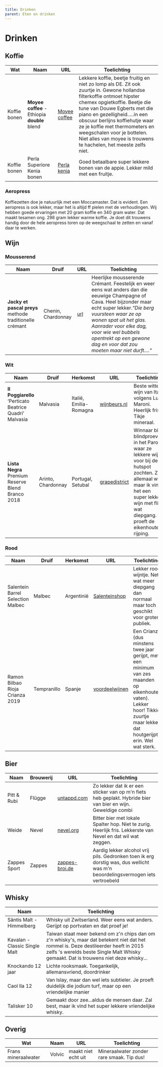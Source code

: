```yaml
---
title: Drinken
parent: Eten en drinken
---
```


# Drinken

## Koffie

| Wat          | Naam                                         | URL                                                                                     | Toelichting                                                                                                                                                                                                                                                                                                                                                                                    |
| ------------ | -------------------------------------------- | --------------------------------------------------------------------------------------- | ---------------------------------------------------------------------------------------------------------------------------------------------------------------------------------------------------------------------------------------------------------------------------------------------------------------------------------------------------------------------------------------------- |
| Koffie bonen | **Moyee coffee** - Ethiopia **double** blend | [Moyee coffee](https://www.moyeecoffee.com)                                             | Lekkere koffie, beetje fruitig en niet zo lomp als DE. Zit ook zuurtje in. Gewone hollandse filterkoffie ontmoet hipster chemex opgietkoffie. Beetje die tune van Douwe Egberts met die piano en gezelligheid.....in een obscuur berlijns koffiehutje waar ze je koffie met thermometers en weegschalen voor je bottelen. Niet alles van moyee is trouwens te hachelen, het meeste zelfs niet. |
| Koffie bonen | Perla Superiore Kenia bonen                  | [Perla kenia](https://www.ah.nl/producten/product/wi161542/perla-superiore-kenia-bonen) | Goed betaalbare super lekkere bonen van de appie. Lekker mild met een fruitje.                                                                                                                                                                                                                                                                                                                 |

### Aeropress

Koffiezetten doe je natuurlijk met een Moccamaster. Dat is evident. Een aeropress is ook lekker, maar het is altijd ff pielen met de verhoudingen. Wij hebben goede ervaringen met 20 gram koffie en 340 gram water. Dat maakt tesamen ong. 298 gram lekker warme koffie. Je doet dit trouwens handig door de hele aeropress toren op de weegschaal te zetten en vanaf daar te werken.

## Wijn

### Mousserend

| Naam                                                    | Druif              | URL                                                                                      | Toelichting                                                                                                                                                                                                                                                                                                             |
| ------------------------------------------------------- | ------------------ | ---------------------------------------------------------------------------------------- | ----------------------------------------------------------------------------------------------------------------------------------------------------------------------------------------------------------------------------------------------------------------------------------------------------------------------- |
| **Jacky et pascal preys** methode traditionelle crémant | Chenin, Chardonnay | [url](https://www.vleck.nl/product/jacky-et-pascal-preys-methode-traditionelle-cremant/) | Heerlijke mousserende Crémant. Feestelijk en weer eens wat anders dan die eeuwige Champagne of Cava. Heel bijzonder maar echt super lekker._"Die berg vuursteen waar ze op wonen spat uit het glas. Aanrader voor elke dag, voor wie wel bubbels opentrekt op een gewone dag en voor dat zou moeten maar niet durft…."_ |

### Wit

| Naam                                                    | Druif              | Herkomst               | URL                                                                                        | Toelichting                                                                                                                                                                                                    |
| ------------------------------------------------------- | ------------------ | ---------------------- | ------------------------------------------------------------------------------------------ | -------------------------------------------------------------------------------------------------------------------------------------------------------------------------------------------------------------- |
| **Il Poggiarello** ‘Perticato Beatrice Quadri’ Malvasia | Malvasia           | Italië, Emilia-Romagna | [wijnbeurs.nl](https://www.wijnbeurs.nl/il-poggiarello-perticato-beatrice-quadri-malvasia) | Beste witte wijn van Italië volgens Luca Maroni. Heerlijk fris. Tikje mineraal.                                                                                                                                |
| **Lista Negra** Premium Reserve Blend Branco 2018       | Arinto, Chardonnay | Portugal, Setubal      | [grapedistrict](https://www.grapedistrict.nl/lista-negra-reserve.html)                     | Winnaar bij blindproeverij in het Parool waar ze lekkere wijn voor bij de hutspot zochten. Zal allemaal wel, maar ik vind het een super lekkere wijn met flink wat diepgang. Je proeft de eikenhouten rijping. |

### Rood

| Naam                              | Druif       | Herkomst   | URL                                                          | Toelichting                                                  |
| --------------------------------- | ----------- | ---------- | ------------------------------------------------------------ | ------------------------------------------------------------ |
| Salentein Barrel Selection Malbec | Malbec      | Argentinië | [Salenteinshop](https://www.salenteinshop.nl/salentein-barrel-selection-malbec-6506#) | Lekker rood wijntje. Net wat meer diepgang dan normaal maar toch geschikt voor groter publiek. |
| Ramon Bilbao Rioja Crianza 2019   | Tempranillo | Spanje     | [voordeelwijnen](https://www.voordeelwijnen.nl/ramon-bilbao-rioja-crianza) | Een Crianza (dus minstens twee jaar gerijpt, met een minimum van zes maanden op eikenhouten vaten). Lekker hoor! Tikkie zuurtje maar lekker dat houtgerijpte erin. Wel wat sterk. |

## Bier

| Naam         | Brouwerij | URL                                                                   | Toelichting                                                                                                                    |
| ------------ | --------- | --------------------------------------------------------------------- | ------------------------------------------------------------------------------------------------------------------------------ |
| Pitt & Rubi  | Flügge    | [untappd.com](https://untappd.com/b/flugge-pitt-and-rubi/4013137)     | Zo lekker dat ik er een sticker van op m'n fiets heb geplakt. Hybride bier van bier en wijn. Geweldige combi                   |
| Weide        | Nevel     | [nevel.org](https://nevel.org/product/weide-3/)                       | Bitter bier met lokale Spalter hop. Niet te zurig. Heerlijk fris. Lekkerste van Nevel en dat wil wat zeggen.                   |
| Zappes Sport | Zappes    | [zappes-broi.de](https://www.zappes-broi.de/collections/zappes-sport) | Aardig lekker alcohol vrij pils. Gedronken toen ik erg dorstig was, dus wellicht was m'n beoordelingsvermogen iets vertroebeld |

## Whisky

| Naam | Toelichting |
|-----|----|
|Säntis Malt - Himmelberg| Whisky uit Zwitserland. Weer eens wat anders. Gerijpt op portvaten en dat proef je!|
|Kavalan - Classic Single Malt|Taiwan staat meer bekend om z'n chips dan om z'n whisky's, maar dat betekent niet dat het rommel is. Deze destileerder heeft in 2015 zelfs 's werelds beste Single Malt Whisky gemaakt. Dat is trouwens niet deze whisky...|
|Knockando 12 jaar|Lichte rooksmaak. Toegankelijk, allemansvriend, doordrinker|
|Caol Ila 12 | Van Islay, maar dan wel iets subtieler. Je proeft duidelijk die jodium turf, maar op een vriendelijke manier|
|Talisker 10| Gemaakt door zee...aldus de mensen daar. Zal best, maar ik vind het super lekkere vriendelijke whisky.|

## Overig

| Wat                 | Naam   | URL                 | Toelichting                               |
| ------------------- | ------ | ------------------- | ----------------------------------------- |
| Frans mineraalwater | Volvic | maakt niet echt uit | Mineraalwater zonder rare smaak. Tip dus! |
